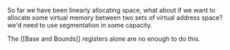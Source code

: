 So far we have been linearly allocating space, what about if we want to allocate some virtual memory between two sets of virtual address space? we'd need to use segmentation in some capacity. 

The [[Base and Bounds]] registers alone are no enough to do this.


